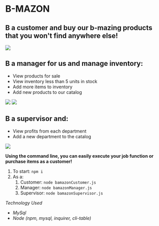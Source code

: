 # B-MAZON

## B a customer and buy our b-mazing products that you won't find anywhere else!
![](bamazonCustomerApp.gif)

## B a manager for us and manage inventory:
* View products for sale
* View inventory less than 5 units in stock
* Add more items to inventory
* Add new products to our catalog


![](bamazonManagerPart1.gif)
![](bamazonManagerPart2.gif)


## B a supervisor and:
* View profits from each department
* Add a new department to the catalog

![](bamazonSupervisor.gif)

__Using the command line, you can easily execute your job function or purchase items as a customer!__
1. To start: `npm i`
1. As a:
    1. Customer: `node bamazonCustomer.js`
    1. Manager: `node bamazonManager.js`
    1. Supervisor: `node bamazonSupervisor.js`
  
_Technology Used_
* _MySql_
* _Node (npm, mysql, inquirer, cli-table)_

